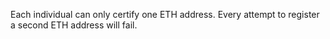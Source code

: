 Each individual can only certify one ETH address. Every attempt to register a second ETH address will fail.
